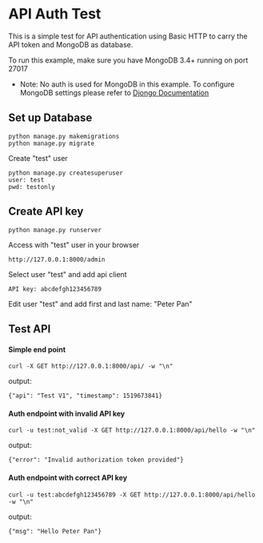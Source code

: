 # API Auth Test

This is a simple test for API authentication using Basic HTTP to carry the API token and MongoDB as database.

To run this example, make sure you have MongoDB 3.4+ running on port 27017

* Note: No auth is used for MongoDB in this example. 
To configure MongoDB settings please refer to 
[Djongo Documentation](https://nesdis.github.io/djongo/database-configuration/)



## Set up Database

```
python manage.py makemigrations
python manage.py migrate
```

Create "test" user

```
python manage.py createsuperuser
user: test
pwd: testonly
```

## Create API key

```
python manage.py runserver
```

Access with "test" user in your browser

```
http://127.0.0.1:8000/admin
```

Select user "test" and add api client

```
API key: abcdefgh123456789
```

Edit user "test" and add first and last name: "Peter Pan"


## Test API


#### Simple end point

```
curl -X GET http://127.0.0.1:8000/api/ -w "\n"
```

output:

```
{"api": "Test V1", "timestamp": 1519673841}
```

#### Auth endpoint with invalid API key

```
curl -u test:not_valid -X GET http://127.0.0.1:8000/api/hello -w "\n"
```

output:

```
{"error": "Invalid authorization token provided"}
```

#### Auth endpoint with correct API key

```
curl -u test:abcdefgh123456789 -X GET http://127.0.0.1:8000/api/hello -w "\n"
```

output:

```
{"msg": "Hello Peter Pan"}
```
